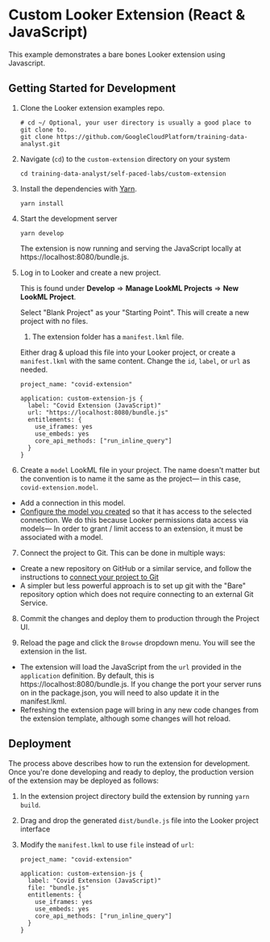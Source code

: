# Custom Looker Extension (React & JavaScript)

This example demonstrates a bare bones Looker extension using Javascript.

## Getting Started for Development

1. Clone the Looker extension examples repo.

   ```
   # cd ~/ Optional, your user directory is usually a good place to git clone to.
   git clone https://github.com/GoogleCloudPlatform/training-data-analyst.git
   ```

2. Navigate (`cd`) to the `custom-extension` directory on your system

   ```
   cd training-data-analyst/self-paced-labs/custom-extension
   ```

3. Install the dependencies with [Yarn](https://yarnpkg.com/).

   ```
   yarn install
   ```

4. Start the development server

   ```
   yarn develop
   ```

   The extension is now running and serving the JavaScript locally at https://localhost:8080/bundle.js.

5. Log in to Looker and create a new project.

   This is found under **Develop** => **Manage LookML Projects** => **New LookML Project**.

   Select "Blank Project" as your "Starting Point". This will create a new project with no files.

   1. The extension folder has a `manifest.lkml` file.

   Either drag & upload this file into your Looker project, or create a `manifest.lkml` with the same content. Change the `id`, `label`, or `url` as needed.

   ```
   project_name: "covid-extension"

   application: custom-extension-js {
     label: "Covid Extension (JavaScript)"
     url: "https://localhost:8080/bundle.js"
     entitlements: {
       use_iframes: yes
       use_embeds: yes
       core_api_methods: ["run_inline_query"]
     }
   }
   ```

6. Create a `model` LookML file in your project. The name doesn't matter but the convention is to name it the same as the project— in this case, `covid-extension.model`.

- Add a connection in this model.
- [Configure the model you created](https://docs.looker.com/data-modeling/getting-started/create-projects#configuring_a_model) so that it has access to the selected connection.
  We do this because Looker permissions data access via models— In order to grant / limit access to an extension, it must be associated with a model.

7. Connect the project to Git. This can be done in multiple ways:

- Create a new repository on GitHub or a similar service, and follow the instructions to [connect your project to Git](https://docs.looker.com/data-modeling/getting-started/setting-up-git-connection)
- A simpler but less powerful approach is to set up git with the "Bare" repository option which does not require connecting to an external Git Service.

8. Commit the changes and deploy them to production through the Project UI.

9. Reload the page and click the `Browse` dropdown menu. You will see the extension in the list.

- The extension will load the JavaScript from the `url` provided in the `application` definition. By default, this is https://localhost:8080/bundle.js. If you change the port your server runs on in the package.json, you will need to also update it in the manifest.lkml.
- Refreshing the extension page will bring in any new code changes from the extension template, although some changes will hot reload.

## Deployment

The process above describes how to run the extension for development. Once you're done developing and ready to deploy, the production version of the extension may be deployed as follows:

1. In the extension project directory build the extension by running `yarn build`.
2. Drag and drop the generated `dist/bundle.js` file into the Looker project interface
3. Modify the `manifest.lkml` to use `file` instead of `url`:

   ```
   project_name: "covid-extension"

   application: custom-extension-js {
     label: "Covid Extension (JavaScript)"
     file: "bundle.js"
     entitlements: {
       use_iframes: yes
       use_embeds: yes
       core_api_methods: ["run_inline_query"]
     }
   }
   ```

